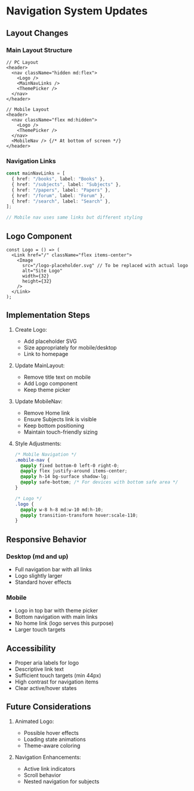 # Navigation System Updates

## Layout Changes

### Main Layout Structure

```tsx
// PC Layout
<header>
  <nav className="hidden md:flex">
    <Logo />
    <MainNavLinks />
    <ThemePicker />
  </nav>
</header>

// Mobile Layout
<header>
  <nav className="flex md:hidden">
    <Logo />
    <ThemePicker />
  </nav>
  <MobileNav /> {/* At bottom of screen */}
</header>
```

### Navigation Links

```typescript
const mainNavLinks = [
  { href: "/books", label: "Books" },
  { href: "/subjects", label: "Subjects" },
  { href: "/papers", label: "Papers" },
  { href: "/forum", label: "Forum" },
  { href: "/search", label: "Search" },
];

// Mobile nav uses same links but different styling
```

## Logo Component

```tsx
const Logo = () => (
  <Link href="/" className="flex items-center">
    <Image
      src="/logo-placeholder.svg" // To be replaced with actual logo
      alt="Site Logo"
      width={32}
      height={32}
    />
  </Link>
);
```

## Implementation Steps

1. Create Logo:

   - Add placeholder SVG
   - Size appropriately for mobile/desktop
   - Link to homepage

2. Update MainLayout:

   - Remove title text on mobile
   - Add Logo component
   - Keep theme picker

3. Update MobileNav:

   - Remove Home link
   - Ensure Subjects link is visible
   - Keep bottom positioning
   - Maintain touch-friendly sizing

4. Style Adjustments:

   ```css
   /* Mobile Navigation */
   .mobile-nav {
     @apply fixed bottom-0 left-0 right-0;
     @apply flex justify-around items-center;
     @apply h-14 bg-surface shadow-lg;
     @apply safe-bottom; /* For devices with bottom safe area */
   }

   /* Logo */
   .logo {
     @apply w-8 h-8 md:w-10 md:h-10;
     @apply transition-transform hover:scale-110;
   }
   ```

## Responsive Behavior

### Desktop (md and up)

- Full navigation bar with all links
- Logo slightly larger
- Standard hover effects

### Mobile

- Logo in top bar with theme picker
- Bottom navigation with main links
- No home link (logo serves this purpose)
- Larger touch targets

## Accessibility

- Proper aria labels for logo
- Descriptive link text
- Sufficient touch targets (min 44px)
- High contrast for navigation items
- Clear active/hover states

## Future Considerations

1. Animated Logo:

   - Possible hover effects
   - Loading state animations
   - Theme-aware coloring

2. Navigation Enhancements:
   - Active link indicators
   - Scroll behavior
   - Nested navigation for subjects

